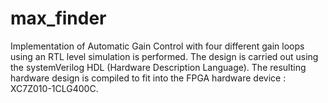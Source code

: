 # max_finder
 Implementation of Automatic Gain Control with four different gain loops using an RTL level simulation is performed. The design is carried out using the systemVerilog HDL (Hardware Description Language). The resulting hardware design is compiled to fit into the FPGA hardware device : XC7Z010-1CLG400C.
